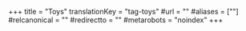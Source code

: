 +++
title = "Toys"
translationKey = "tag-toys"
#url = ""
#aliases = [""]
#relcanonical = ""
#redirectto = ""
#metarobots = "noindex"
+++
